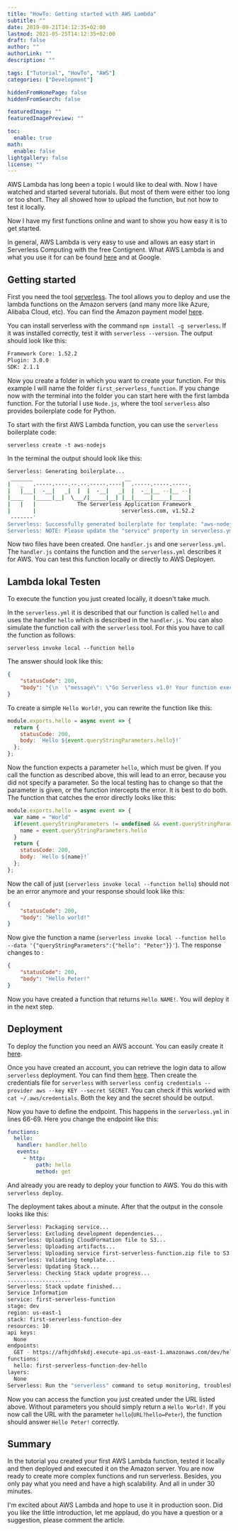 ```yaml
---
title: "HowTo: Getting started with AWS Lambda"
subtitle: ""
date: 2019-09-21T14:12:35+02:00
lastmod: 2021-05-25T14:12:35+02:00
draft: false
author: ""
authorLink: ""
description: ""

tags: ["Tutorial", "HowTo", "AWS"]
categories: ["Development"]

hiddenFromHomePage: false
hiddenFromSearch: false

featuredImage: ""
featuredImagePreview: ""

toc:
  enable: true
math:
  enable: false
lightgallery: false
license: ""
---
```

AWS Lambda has long been a topic I would like to deal with. Now I have watched and started several tutorials. But most of them were either too long or too short. They all showed how to upload the function, but not how to test it locally.

<!--more-->

Now I have my first functions online and want to show you how easy it is to get started.

In general, AWS Lambda is very easy to use and allows an easy start in Serverless Computing with the free Contignent. What AWS Lambda is and what you use it for can be found [here](https://aws.amazon.com/de/serverless/videos/video-lambda-intro/) and at Google.

## Getting started

First you need the tool [serverless](https://github.com/serverless/serverless). The tool allows you to deploy and use the lambda functions on the Amazon servers (and many more like Azure, Alibaba Cloud, etc). You can find the Amazon payment model [here](https://aws.amazon.com/de/lambda/pricing/).

You can install serverless with the command `npm install -g serverless`. If it was installed correctly, test it with `serverless --version`. The output should look like this:

```sh
Framework Core: 1.52.2
Plugin: 3.0.0
SDK: 2.1.1
```

Now you create a folder in which you want to create your function. For this example I will name the folder `first_serverless_function`. If you change now with the terminal into the folder you can start here with the first lambda function. For the tutorial I use `Node.js`, where the tool `serverless` also provides boilerplate code for Python.

To start with the first AWS Lambda function, you can use the `serverless` boilerplate code:

`serverless create -t aws-nodejs`

In the terminal the output should look like this:

```sh
Serverless: Generating boilerplate...
 _______                             __
|   _   .-----.----.--.--.-----.----|  .-----.-----.-----.
|   |___|  -__|   _|  |  |  -__|   _|  |  -__|__ --|__ --|
|____   |_____|__|  \___/|_____|__| |__|_____|_____|_____|
|   |   |             The Serverless Application Framework
|       |                           serverless.com, v1.52.2
 -------'
Serverless: Successfully generated boilerplate for template: "aws-nodejs"
Serverless: NOTE: Please update the "service" property in serverless.yml with your service name
```

Now two files have been created. One `handler.js` and one `serverless.yml`. The `handler.js` contains the function and the `serverless.yml` describes it for AWS. You can test this function locally or directly to AWS Deployen.

## Lambda lokal Testen

To execute the function you just created locally, it doesn't take much.

In the `serverless.yml` it is described that our function is called `hello` and uses the handler `hello` which is described in the `handler.js`. You can also simulate the function call with the `serverless` tool. For this you have to call the function as follows:

`serverless invoke local --function hello`

The answer should look like this:

```json
{
    "statusCode": 200,
    "body": "{\n  \"message\": \"Go Serverless v1.0! Your function executed successfully!\",\n  \"input\": \"\"\n}"
}
```

To create a simple `Hello World!`, you can rewrite the function like this:

```js
module.exports.hello = async event => {
  return {
    statusCode: 200,
    body: `Hello ${event.queryStringParameters.hello}!`
  };
};
```

Now the function expects a parameter `hello`, which must be given. If you call the function as described above, this will lead to an error, because you did not specify a parameter. So the local testing has to change so that the parameter is given, or the function intercepts the error. It is best to do both. The function that catches the error directly looks like this:

```js
module.exports.hello = async event => {
  var name = "World"
  if(event.queryStringParameters != undefined && event.queryStringParameters.hello != undefined) {
    name = event.queryStringParameters.hello
  }
  return {
    statusCode: 200,
    body: `Hello ${name}!`
  };
};
```

Now the call of just (`serverless invoke local --function hello`) should not be an error anymore and your response should look like this:

```json
{
    "statusCode": 200,
    "body": "Hello world!"
}
```

Now give the function a name (`serverless invoke local --function hello --data '{"queryStringParameters":{"hello": "Peter"}}'`). The response changes to :

```json
{
    "statusCode": 200,
    "body": "Hello Peter!"
}
```

Now you have created a function that returns `Hello NAME!`. You will deploy it in the next step.

## Deployment

To deploy the function you need an AWS account. You can easily create it [here](https://aws.amazon.com/de/account/).

Once you have created an account, you can retrieve the login data to allow `serverless` deployment. You can find them [here](https://console.aws.amazon.com/iam/home?region=us-east-1#/security_credentials). Then create the credentials file for `serverless` with `serverless config credentials --provider aws --key KEY --secret SECRET`. You can check if this worked with `cat ~/.aws/credentials`. Both the key and the secret should be output.

Now you have to define the endpoint. This happens in the `serverless.yml` in lines 66-69. Here you change the endpoint like this:

```yaml
functions:
  hello:
   handler: handler.hello
   events:
     - http:
         path: hello
         method: get
```

And already you are ready to deploy your function to AWS. You do this with `serverless deploy`.

The deployment takes about a minute. After that the output in the console looks like this:

```sh
Serverless: Packaging service...
Serverless: Excluding development dependencies...
Serverless: Uploading CloudFormation file to S3...
Serverless: Uploading artifacts...
Serverless: Uploading service first-serverless-function.zip file to S3 (313 B)...
Serverless: Validating template...
Serverless: Updating Stack...
Serverless: Checking Stack update progress...
....................
Serverless: Stack update finished...
Service Information
service: first-serverless-function
stage: dev
region: us-east-1
stack: first-serverless-function-dev
resources: 10
api keys:
  None
endpoints:
  GET - https://afhjdhfskdj.execute-api.us-east-1.amazonaws.com/dev/hello
functions:
  hello: first-serverless-function-dev-hello
layers:
  None
Serverless: Run the "serverless" command to setup monitoring, troubleshooting and testing.
```

Now you can access the function you just created under the URL listed above. Without parameters you should simply return a `Hello World!`. If you now call the URL with the parameter `hello`(`URL?hello=Peter`), the function should answer `Hello Peter!` correctly.

## Summary

In the tutorial you created your first AWS Lambda function, tested it locally and then deployed and executed it on the Amazon server. You are now ready to create more complex functions and run serverless. Besides, you only pay what you need and have a high scalability. And all in under 30 minutes.

I'm excited about AWS Lambda and hope to use it in production soon. Did you like the little introduction, let me applaud, do you have a question or a suggestion, please comment the article.
